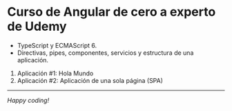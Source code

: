 # Curso de Angular de cero a experto de Udemy

- TypeScript y ECMAScript 6.
- Directivas, pipes, componentes, servicios y estructura de una aplicación.

1. Aplicación #1: Hola Mundo
2. Aplicación #2: Aplicación de una sola página (SPA)

---

_Happy coding!_
